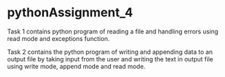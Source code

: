 # pythonAssignment_4

Task 1 contains python program of reading a file and handling errors using read mode and exceptions function.

Task 2 contains the python program of writing and appending data to an output file by taking input from the user and
writing the text in output file using write mode, append mode and read mode. 
